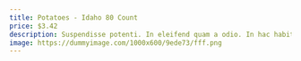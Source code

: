 ```yaml
---
title: Potatoes - Idaho 80 Count
price: $3.42
description: Suspendisse potenti. In eleifend quam a odio. In hac habitasse platea dictumst.
image: https://dummyimage.com/1000x600/9ede73/fff.png
---
```

